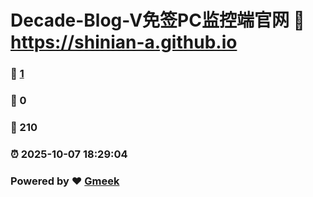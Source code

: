 # Decade-Blog-V免签PC监控端官网 :link: https://shinian-a.github.io 
### :page_facing_up: [1](https://shinian-a.github.io/tag.html) 
### :speech_balloon: 0 
### :hibiscus: 210 
### :alarm_clock: 2025-10-07 18:29:04 
### Powered by :heart: [Gmeek](https://github.com/Meekdai/Gmeek)
